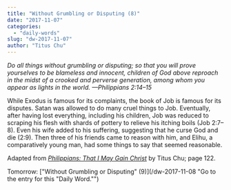 ```yaml
---
title: "Without Grumbling or Disputing (8)"
date: "2017-11-07"
categories: 
  - "daily-words"
slug: "dw-2017-11-07"
author: "Titus Chu"
---
```


_Do all things without grumbling or disputing; so that you will prove yourselves to be blameless and innocent, children of God above reproach in the midst of a crooked and perverse generation, among whom you appear as lights in the world._ _—Philippians 2:14–15_

While Exodus is famous for its complaints, the book of Job is famous for its disputes. Satan was allowed to do many cruel things to Job. Eventually, after having lost everything, including his children, Job was reduced to scraping his flesh with shards of pottery to relieve his itching boils (Job 2:7–8). Even his wife added to his suffering, suggesting that he curse God and die (2:9). Then three of his friends came to reason with him, and Elihu, a comparatively young man, had some things to say that seemed reasonable.

Adapted from _[Philippians: That I May Gain Christ](/book-philippians "Go to the listing for this book.")_ by Titus Chu; page 122.

Tomorrow: ["Without Grumbling or Disputing" (9)](/dw-2017-11-08 "Go to the entry for this "Daily Word."")
